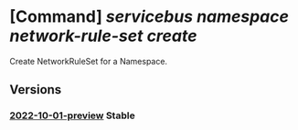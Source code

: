# [Command] _servicebus namespace network-rule-set create_

Create NetworkRuleSet for a Namespace.

## Versions

### [2022-10-01-preview](/Resources/mgmt-plane/L3N1YnNjcmlwdGlvbnMve30vcmVzb3VyY2Vncm91cHMve30vcHJvdmlkZXJzL21pY3Jvc29mdC5zZXJ2aWNlYnVzL25hbWVzcGFjZXMve30vbmV0d29ya3J1bGVzZXRzL2RlZmF1bHQ=/2022-10-01-preview.xml) **Stable**

<!-- mgmt-plane /subscriptions/{}/resourcegroups/{}/providers/microsoft.servicebus/namespaces/{}/networkrulesets/default 2022-10-01-preview -->
